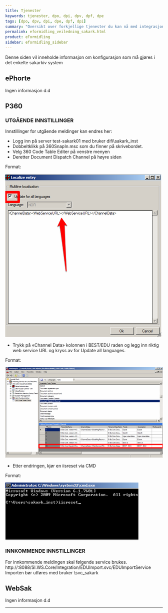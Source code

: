```yaml
---
title: Tjenester
keywords: tjenester, dpo, dpi, dpv, dpf, dpe
tags: [dpo, dpv, dpi, dpe, dpf, dpi]
summary: "Oversikt over forkjellige tjenester du kan nå med integrasjonspunket"
permalink: eformidling_veiledning_sakark.html
product: eFormidling
sidebar: eformidling_sidebar
---
```


Denne siden vil inneholde informasjon om konfigurasjon som må gjøres i det enkelte sakarkiv system

## ePhorte
Ingen informasjon d.d

## P360

### UTGÅENDE INNSTILLINGER

Innstillinger for utgående meldinger kan endres her:
* Logg inn på server test-sakark01 med bruker difi\sakark_inst
* Dobbeltklikk på 360SnapIn.msc som du finner på skrivebordet.
* Velg 360 Code Table Editer på venstre menyen
* Deretter Document Dispatch Channel på høyre siden

Format: 

![ChanellData](/images/eformidling/ChannelData.png)

* Trykk på «Channel Data» kolonnen i BEST/EDU raden og legg inn riktig web service URL og kryss av for Update all languages.

Format: 

![SnapIn](/images/eformidling/SnapIn.png)

* Etter endringen, kjør en iisreset via CMD

Format: 

![iisreset](/images/eformidling/iisreset.png)


### INNKOMMENDE INNSTILLINGER

For innkommende meldingen skal følgende service brukes.
http://<maksinnavn>:8088/SI.WS.Core/Integration/EDUImport.svc/EDUImportService
Importen bør utføres med bruker <domene>\svc_sakark

## WebSak

Ingen informasjon d.d

---
